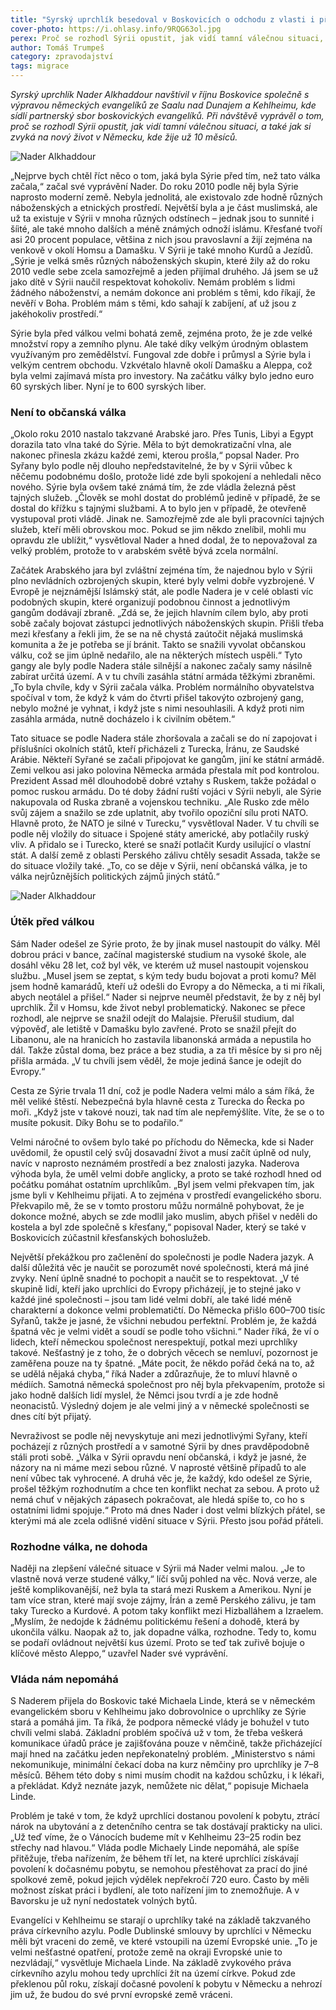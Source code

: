 ```yaml
---
title: "Syrský uprchlík besedoval v Boskovicích o odchodu z vlasti i přijetí v Německu"
cover-photo: https://i.ohlasy.info/9RQG63ol.jpg
perex: Proč se rozhodl Sýrii opustit, jak vidí tamní válečnou situaci, a jak si zvyká na nový život v Německu?
author: Tomáš Trumpeš
category: zpravodajství
tags: migrace
---
```


*Syrský uprchlík Nader Alkhaddour navštívil v říjnu Boskovice společně s výpravou německých evangelíků ze Saalu nad Dunajem a Kehlheimu, kde sídlí partnerský sbor boskovických evangelíků. Při návštěvě vyprávěl o tom, proč se rozhodl Sýrii opustit, jak vidí tamní válečnou situaci, a také jak si zvyká na nový život v Německu, kde žije už 10 měsíců.*

<img src="https://i.ohlasy.info/9RQG63o.jpg" alt="Nader Alkhaddour" class="img-responsive img-popup" data-author="Tomáš Trumpeš">

„Nejprve bych chtěl říct něco o tom, jaká byla Sýrie před tím, než tato válka začala,“ začal své vyprávění Nader. Do roku 2010 podle něj byla Sýrie naprosto moderní země. Nebyla jednolitá, ale existovalo zde hodně různých náboženských a etnických prostředí. Největší byla a je část muslimská, ale už ta existuje v Sýrii v mnoha různých odstínech – jednak jsou to sunnité i šíité, ale také mnoho dalších a méně známých odnoží islámu. Křesťané tvoří asi 20 procent populace, většina z nich jsou pravoslavní a žijí zejména na venkově v okolí Homsu a Damašku. V Sýrii je také mnoho Kurdů a Jezídů. „Sýrie je velká směs různých náboženských skupin, které žily až do roku 2010 vedle sebe zcela samozřejmě a jeden přijímal druhého. Já jsem se už jako dítě v Sýrii naučil respektovat kohokoliv. Nemám problém s lidmi žádného náboženství, a nemám dokonce ani problém s těmi, kdo říkají, že nevěří v Boha. Problém mám s těmi, kdo sahají k zabíjení, ať už jsou z jakéhokoliv prostředí.“

Sýrie byla před válkou velmi bohatá země, zejména proto, že je zde velké množství ropy a zemního plynu. Ale také díky velkým úrodným oblastem využívaným pro zemědělství. Fungoval zde dobře i průmysl a Sýrie byla i velkým centrem obchodu. Vzkvétalo hlavně okolí Damašku a Aleppa, což byla velmi zajímavá místa pro investory. Na začátku války bylo jedno euro 60 syrských liber. Nyní je to 600 syrských liber.

### Není to občanská válka

„Okolo roku 2010 nastalo takzvané Arabské jaro. Přes Tunis, Libyi a Egypt dorazila tato vlna také do Sýrie. Měla to být demokratizační vlna, ale nakonec přinesla zkázu každé zemi, kterou prošla,“ popsal Nader. Pro Syřany bylo podle něj dlouho nepředstavitelné, že by v Sýrii vůbec k něčemu podobnému došlo, protože lidé zde byli spokojení a nehledali něco nového. Sýrie byla ovšem také známá tím, že zde vládla železná pěst tajných služeb. „Člověk se mohl dostat do problémů jedině v případě, že se dostal do křížku s tajnými službami. A to bylo jen v případě, že otevřeně vystupoval proti vládě. Jinak ne. Samozřejmě zde ale byli pracovníci tajných služeb, kteří měli obrovskou moc. Pokud se jim někdo znelíbil, mohli mu opravdu zle ublížit,“ vysvětloval Nader a hned dodal, že to nepovažoval za velký problém, protože to v arabském světě bývá zcela normální. 

Začátek Arabského jara byl zvláštní zejména tím, že najednou bylo v Sýrii plno nevládních ozbrojených skupin, které byly velmi dobře vyzbrojené. V Evropě je nejznámější Islámský stát, ale podle Nadera je v celé oblasti víc podobných skupin, které organizují podobnou činnost a jednotlivým gangům dodávají zbraně. „Zdá se, že jejich hlavním cílem bylo, aby proti sobě začaly bojovat zástupci jednotlivých náboženských skupin. Přišli třeba mezi křesťany a řekli jim, že se na ně chystá zaútočit nějaká muslimská komunita a že je potřeba se jí bránit. Takto se snažili vyvolat občanskou válku, což se jim úplně nedařilo, ale na některých místech uspěli.“ Tyto gangy ale byly podle Nadera stále silnější a nakonec začaly samy násilně zabírat určitá území. A v tu chvíli zasáhla státní armáda těžkými zbraněmi. „To byla chvíle, kdy v Sýrii začala válka. Problém normálního obyvatelstva spočíval v tom, že když k vám do čtvrti přišel takovýto ozbrojený gang, nebylo možné je vyhnat, i když jste s nimi nesouhlasili. A když proti nim zasáhla armáda, nutně docházelo i k civilním obětem.“

Tato situace se podle Nadera stále zhoršovala a začali se do ní zapojovat i příslušníci okolních států, kteří přicházeli z Turecka, Íránu, ze Saudské Arábie. Někteří Syřané se začali připojovat ke gangům, jiní ke státní armádě. Zemi velkou asi jako polovina Německa armáda přestala mít pod kontrolou. Prezident Assad měl dlouhodobě dobré vztahy s Ruskem, takže požádal o pomoc ruskou armádu. Do té doby žádní ruští vojáci v Sýrii nebyli, ale Sýrie nakupovala od Ruska zbraně a vojenskou techniku. „Ale Rusko zde mělo svůj zájem a snažilo se zde uplatnit, aby tvořilo opoziční sílu proti NATO. Hlavně proto, že NATO je silné v Turecku,“ vysvětloval Nader. V tu chvíli se podle něj vložily do situace i Spojené státy americké, aby potlačily ruský vliv. A přidalo se i Turecko, které se snaží potlačit Kurdy usilující o vlastní stát. A další země z oblasti Perského zálivu chtěly sesadit Assada, takže se do situace vložily také. „To, co se děje v Sýrii, není občanská válka, je to válka nejrůznějších politických zájmů jiných států.“

<img src="https://i.ohlasy.info/TnhT4TC.jpg" alt="Nader Alkhaddour" class="img-responsive img-popup" data-author="Tomáš Trumpeš">

### Útěk před válkou

Sám Nader odešel ze Sýrie proto, že by jinak musel nastoupit do války. Měl dobrou práci v bance, začínal magisterské studium na vysoké škole, ale dosáhl věku 28 let, což byl věk, ve kterém už musel nastoupit vojenskou službu. „Musel jsem se zeptat, s kým tedy budu bojovat a proti komu? Měl jsem hodně kamarádů, kteří už odešli do Evropy a do Německa, a ti mi říkali, abych neotálel a přišel.“ Nader si nejprve neuměl představit, že by z něj byl uprchlík. Žil v Homsu, kde život nebyl problematický. Nakonec se přece rozhodl, ale nejprve se snažil odejít do Malajsie. Přerušil studium, dal výpověď, ale letiště v Damašku bylo zavřené. Proto se snažil přejít do Libanonu, ale na hranicích ho zastavila libanonská armáda a nepustila ho dál. Takže zůstal doma, bez práce a bez studia, a za tři měsíce by si pro něj přišla armáda. „V tu chvíli jsem věděl, že moje jediná šance je odejít do Evropy.“

Cesta ze Sýrie trvala 11 dní, což je podle Nadera velmi málo a sám říká, že měl veliké štěstí. Nebezpečná byla hlavně cesta z Turecka do Řecka po moři. „Když jste v takové nouzi, tak nad tím ale nepřemýšlíte. Víte, že se o to musíte pokusit. Díky Bohu se to podařilo.“ 

Velmi náročné to ovšem bylo také po příchodu do Německa, kde si Nader uvědomil, že opustil celý svůj dosavadní život a musí začít úplně od nuly, navíc v naprosto neznámém prostředí a bez znalosti jazyka. Naderova výhoda byla, že uměl velmi dobře anglicky, a proto se také rozhodl hned od počátku pomáhat ostatním uprchlíkům. „Byl jsem velmi překvapen tím, jak jsme byli v Kehlheimu přijati. A to zejména v prostředí evangelického sboru. Překvapilo mě, že se v tomto prostoru můžu normálně pohybovat, že je dokonce možné, abych se zde modlil jako muslim, abych přišel v neděli do kostela a byl zde společně s křesťany,“ popisoval Nader, který se také v Boskovicích zúčastnil křesťanských bohoslužeb.

Největší překážkou pro začlenění do společnosti je podle Nadera jazyk. A další důležitá věc je naučit se porozumět nové společnosti, která má jiné zvyky. Není úplně snadné to pochopit a naučit se to respektovat. „V té skupině lidí, kteří jako uprchlíci do Evropy přicházejí, je to stejné jako v každé jiné společnosti – jsou tam lidé velmi dobří, ale také lidé méně charakterní a dokonce velmi problematičtí. Do Německa přišlo 600–700 tisíc Syřanů, takže je jasné, že všichni nebudou perfektní. Problém je, že každá špatná věc je velmi vidět a soudí se podle toho všichni.“ Nader říká, že ví o lidech, kteří německou společnost nerespektují, potkal mezi uprchlíky takové. Nešťastný je z toho, že o dobrých věcech se nemluví, pozornost je zaměřena pouze na ty špatné. „Máte pocit, že někdo pořád čeká na to, až se udělá nějaká chyba,“ říká Nader a zdůrazňuje, že to mluví hlavně o médiích. Samotná německá společnost pro něj byla překvapením, protože si jako hodně dalších lidí myslel, že Němci jsou tvrdí a je zde hodně neonacistů. Výsledný dojem je ale velmi jiný a v německé společnosti se dnes cítí být přijatý.

Nevraživost se podle něj nevyskytuje ani mezi jednotlivými Syřany, kteří pocházejí z různých prostředí a v samotné Sýrii by dnes pravděpodobně stáli proti sobě. „Válka v Sýrii opravdu není občanská, i když je jasné, že názory na ni máme mezi sebou různé. V naprosté většině případů to ale není vůbec tak vyhrocené. A druhá věc je, že každý, kdo odešel ze Sýrie, prošel těžkým rozhodnutím a chce ten konflikt nechat za sebou. A proto už nemá chuť v nějakých zápasech pokračovat, ale hledá spíše to, co ho s ostatními lidmi spojuje.“ Proto má dnes Nader i dost velmi blízkých přátel, se kterými má ale zcela odlišné vidění situace v Sýrii. Přesto jsou pořád přáteli.

### Rozhodne válka, ne dohoda

Naději na zlepšení válečné situace v Sýrii má Nader velmi malou. „Je to vlastně nová verze studené války,“ líčí svůj pohled na věc. Nová verze, ale ještě komplikovanější, než byla ta stará mezi Ruskem a Amerikou. Nyní je tam více stran, které mají svoje zájmy, Írán a země Perského zálivu, je tam taky Turecko a Kurdové. A potom taky konflikt mezi Hizballáhem a Izraelem. „Myslím, že nedojde k žádnému politickému řešení a dohodě, která by ukončila válku. Naopak až to, jak dopadne válka, rozhodne. Tedy to, komu se podaří ovládnout největší kus území. Proto se teď tak zuřivě bojuje o klíčové město Aleppo,“ uzavřel Nader své vyprávění.

### Vláda nám nepomáhá

S Naderem přijela do Boskovic také Michaela Linde, která se v německém evangelickém sboru v Kehlheimu jako dobrovolnice o uprchlíky ze Sýrie stará a pomáhá jim. Ta říká, že podpora německé vlády je bohužel v tuto chvíli velmi slabá. Základní problém spočívá už v tom, že třeba veškerá komunikace úřadů práce je zajišťována pouze v němčině, takže přicházející mají hned na začátku jeden nepřekonatelný problém. „Ministerstvo s námi nekomunikuje, minimální čekací doba na kurz němčiny pro uprchlíky je 7–8 měsíců. Během této doby s nimi musím chodit na každou schůzku, i k lékaři, a překládat. Když neznáte jazyk, nemůžete nic dělat,“ popisuje Michaela Linde.

Problém je také v tom, že když uprchlíci dostanou povolení k pobytu, ztrácí nárok na ubytování a z detenčního centra se tak dostávají prakticky na ulici. „Už teď víme, že o Vánocích budeme mít v Kehlheimu 23–25 rodin bez střechy nad hlavou.“ Vláda podle Michaely Linde nepomáhá, ale spíše přitěžuje, třeba nařízením, že během tří let, na které uprchlíci získávají povolení k dočasnému pobytu, se nemohou přestěhovat za prací do jiné spolkové země, pokud jejich výdělek nepřekročí 720 euro. Často by měli možnost získat práci i bydlení, ale toto nařízení jim to znemožňuje. A v Bavorsku je už nyní nedostatek volných bytů.

Evangelíci v Kehlheimu se starají o uprchlíky také na základě takzvaného práva církevního azylu. Podle Dublinské smlouvy by uprchlíci v Německu měli být vraceni do země, ve které vstoupili na území Evropské unie. „To je velmi nešťastné opatření, protože země na okraji Evropské unie to nezvládají,“ vysvětluje Michaela Linde. Na základě zvykového práva církevního azylu mohou tedy uprchlíci žít na území církve. Pokud zde překlenou půl roku, získají dočasné povolení k pobytu v Německu a nehrozí jim už, že budou do své první evropské země vráceni.
